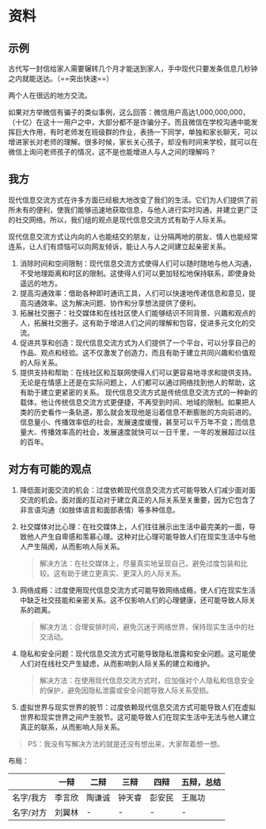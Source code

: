 # 资料

## 示例

古代写一封信给家人需要辗转几个月才能送到家人，手中现代只要发条信息几秒钟之内就能送达。（==突出快速==）

两个人在很远的地方交流。

如果对方举微信有骗子的类似事例，这么回答：微信用户高达1,000,000,000，（十亿）在这十一用户之中，大部分都不是诈骗分子。而且微信在学校沟通中能发挥巨大作用，有时老师发在班级群的作业，表扬一下同学，单独和家长聊天，可以增进家长对老师的理解。很多时候，家长关心孩子，却没有时间来学校，就可以在微信上询问老师孩子的情况，这不是也能增进人与人之间的理解吗？

## 我方

现代信息交流方式在许多方面已经极大地改变了我们的生活。它们为人们提供了前所未有的便利，使我们能够迅速地获取信息，与他人进行实时沟通，并建立更广泛的社交网络。所以，我们组的观点是现代信息交流方式有助于人际关系。

现代信息交流方式让内向的人也能结交的朋友，让分隔两地的朋友、情人也能经常连系，让人们有烦恼可以向网友倾诉，能让人与人之间建立起亲密关系。
1. 消除时间和空间限制：现代信息交流方式使得人们可以随时随地与他人沟通，不受地理距离和时区的限制。这使得人们可以更加轻松地保持联系，即使身处遥远的地方。
2. 提高沟通效率：借助各种即时通讯工具，人们可以快速地传递信息和意见，提高沟通效率。这为解决问题、协作和分享想法提供了便利。
3. 拓展社交圈子：社交媒体和在线社区使人们能够结识不同背景、兴趣和观点的人，拓展社交圈子。这有助于增进人们之间的理解和包容，促进多元文化的交流。
4. 促进共享和创造：现代信息交流方式为人们提供了一个平台，可以分享自己的作品、观点和经验。这不仅激发了创造力，而且有助于建立共同兴趣和价值观的人际关系。
5. 提供支持和帮助：在线社区和互联网使得人们可以更容易地寻求和提供支持。无论是在情感上还是在实际问题上，人们都可以通过网络找到他人的帮助，这有助于建立更紧密的关系。
现代信息交流方式是传统信息交流方式的一种新的载体，他让传统信息交流方式更便捷，不再受到时间、地域的限制。如果把人类的历史看作一条轨道，那么就会发现他是沿着信息不断膨胀的方向前进的。信息量小、传播效率低的社会，发展速度缓慢，甚至可以千万年不变；而信息量大、传播效率高的社会，发展速度就快可以一日千里，一年的发展超过以往的百年。



## 对方有可能的观点

1. 降低面对面交流的机会：过度依赖现代信息交流方式可能导致人们减少面对面交流的机会。面对面的互动对于建立真正的人际关系至关重要，因为它包含了非言语沟通（如肢体语言和面部表情）等多种信息。

2. 社交媒体对比心理：在社交媒体上，人们往往展示出生活中最完美的一面，导致他人产生自卑感和羡慕心理。这种对比心理可能导致人们在现实生活中与他人产生隔阂，从而影响人际关系。

   > 解决方法：在社交媒体上，尽量真实地呈现自己，避免过度包装和比较。这有助于建立更真实、更深入的人际关系。

3. 网络成瘾：过度使用现代信息交流方式可能导致网络成瘾，使人们在现实生活中缺乏社交技能和亲密关系。这不仅影响人们的心理健康，还可能导致人际关系的疏离。

   > 解决方法：合理安排时间，避免沉迷于网络世界，保持现实生活中的社交活动。

4. 隐私和安全问题：现代信息交流方式可能导致隐私泄露和安全问题。这可能使人们对在线社交产生疑虑，从而影响到人际关系的建立和维护。

   > 解决方法：在使用现代信息交流方式时，应加强对个人隐私和信息安全的保护，避免因隐私泄露或安全问题导致人际关系受损。

1. 虚拟世界与现实世界的脱节：过度依赖现代信息交流方式可能导致人们在虚拟世界和现实世界之间产生脱节。这可能导致人们在现实生活中无法与他人建立真正的联系，从而影响人际关系。



> PS：我没有写解决方法的就是还没有想出来，大家帮着想一想。



布局：

|           | 一辩   | 二辩   | 三辩   | 四辩   | 五辩，总结 |
| --------- | ------ | ------ | ------ | ------ | ---------- |
| 名字/我方 | 李言欣 | 陶谦诚 | 钟天睿 | 彭安民 | 王胤功     |
| 名字/对方 | 刘翼林 | -      | -      | -      | -          |

